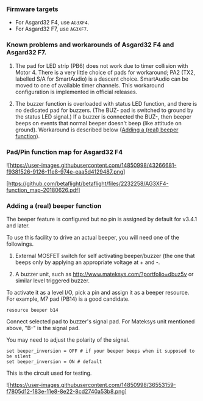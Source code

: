 ### Firmware targets

- For Asgard32 F4, use `AG3XF4`.
- For Asgard32 F7, use `AG3XF7`.

### Known problems and workarounds of Asgard32 F4 and Asgard32 F7.

1. The pad for LED strip (PB6) does not work due to timer collision with Motor 4.
There is a very little choice of pads for workaround;
PA2 (TX2, labelled S/A for SmartAudio) is a descent choice.
SmartAudio can be moved to one of available timer channels.
This workaround configuration is implemented in official releases.

2. The buzzer function is overloaded with status LED function, and there is no dedicated pad for buzzers.
(The BUZ- pad is switched to ground by the status LED signal.)
If a buzzer is connected the BUZ-, then beeper beeps on events that normal beeper doesn't beep (like attitude on ground).
Workaround is described below
([Adding a (real) beeper function](Board---Asgard32#adding-a-real-beeper-function)).

### Pad/Pin function map for Asgard32 F4

![https://user-images.githubusercontent.com/14850998/43266681-f9381526-9126-11e8-974e-eaa5d4129487.png]

[https://github.com/betaflight/betaflight/files/2232258/AG3XF4-function_map-20180626.pdf]

### Adding a (real) beeper function

The beeper feature is configured but no pin is assigned by default for v3.4.1 and later.

To use this facility to drive an actual beeper, you will need one of the followings.

1. External MOSFET switch for self activating beeper/buzzer (the one that beeps only by applying an appropriate voltage at + and -.

2. A buzzer unit, such as http://www.mateksys.com/?portfolio=dbuz5v or similar level triggered buzzer.

To activate it as a level I/O, pick a pin and assign it as a beeper resource. For example, M7 pad (PB14) is a good candidate.

```text
resource beeper b14
```

Connect selected pad to buzzer's signal pad. For Mateksys unit mentioned above, "B-" is the signal pad.

You may need to adjust the polarity of the signal.

```text
set beeper_inversion = OFF # if your beeper beeps when it supposed to be silent
set beeper_inversion = ON # default
```

This is the circuit used for testing.

![https://user-images.githubusercontent.com/14850998/36553159-f7805d12-183e-11e8-8e22-8cd2740a53b8.png]
